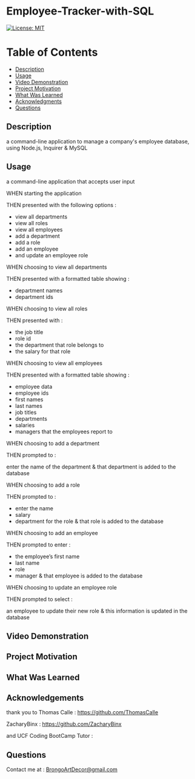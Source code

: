   # Employee-Tracker-with-SQL

  [![License: MIT](https://img.shields.io/badge/License-MIT-yellow.svg)](https://opensource.org/licenses/MIT)
  
  # Table of Contents

  * [Description](#description)
  * [Usage](#usage)
  * [Video Demonstration](#video-demonstration)
  * [Project Motivation](#project-motivation)
  * [What Was Learned](#what-was-learned)
  * [Acknowledgments](#acknowledgments)
  * [Questions](#questions)
  
  ## Description

  a command-line application to manage a company's employee database, using Node.js, Inquirer & MySQL
  
  ## Usage 

  a command-line application that accepts user input

  WHEN starting the application
  
  THEN presented with the following options : 
  - view all departments
  - view all roles
  - view all employees
  - add a department
  - add a role
  - add an employee
  - and update an employee role

  WHEN choosing to view all departments
  
  THEN presented with a formatted table showing :
  - department names
  - department ids

  WHEN choosing to view all roles
  
  THEN presented with :
  - the job title
  - role id
  - the department that role belongs to
  - the salary for that role

  WHEN choosing to view all employees
  
  THEN presented with a formatted table showing :
  - employee data
  - employee ids
  - first names
  - last names
  - job titles
  - departments
  - salaries
  - managers that the employees report to

  WHEN choosing to add a department
  
  THEN prompted to :
  
  enter the name of the department 
  & that department is added to the database

  WHEN choosing to add a role
  
  THEN prompted to :
  - enter the name
  - salary
  - department for the role & that role is added to the database

  WHEN choosing to add an employee
  
  THEN prompted to enter :
  - the employee’s first name
  - last name
  - role
  - manager
  & that employee is added to the database

  WHEN choosing to update an employee role
  
  THEN prompted to select :

  an employee to update their new role 
  & this information is updated in the database

  ## Video Demonstration

  ## Project Motivation

  ## What Was Learned

  ## Acknowledgements
  
  thank you to Thomas Calle : https://github.com/ThomasCalle

  ZacharyBinx : https://github.com/ZacharyBinx

  and UCF Coding BootCamp Tutor : 

  ## Questions
  
  Contact me at : [BrongoArtDecor@gmail.com](mailto:BrongoArtDecor@gmail.com)
